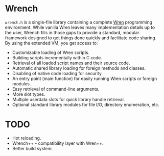 # Wrench

`wrench.h` is a single-file library containing a complete [Wren](http://github.com/wren-lang/wren/) programming environment. While vanilla Wren leaves many implementation details up to the user, Wrench fills in those gaps to provide a standard, modular framework designed to get things done quickly and facilitate code sharing. By using the extended VM, you get access to:
- Customizable loading of Wren scripts.
- Building scripts incrementally within C code.
- Retrieval of all loaded script names and their source code.
- Automatic shared library loading for foreign methods and classes.
- Disabling of native code loading for security.
- An entry point (main function) for easily running Wren scripts or foreign modules.
- Easy retrieval of command-line arguments.
- More slot types.
- Multiple userdata slots for quick library handle retrieval.
- Optional standard library modules for file I/O, directory enumeration, etc.

# TODO

- Hot reloading.
- Wrench++ - compatibility layer with Wren++.
- Better build system.
